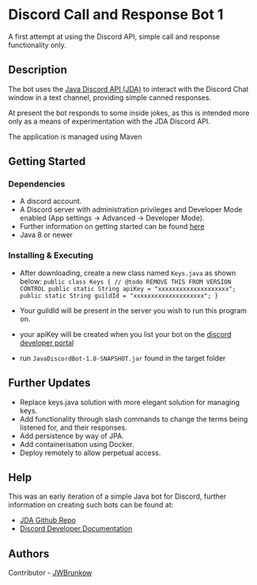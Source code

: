 # Discord Call and Response Bot 1

A first attempt at using the Discord API, simple call and response functionality only. 

## Description

The bot uses the [Java Discord API (JDA)](https://github.com/DV8FromTheWorld/JDA) to interact with the Discord Chat window in a text channel, providing simple canned responses.

At present the bot responds to some inside jokes, as this is intended more only as a means of experimentation with the JDA Discord API.

The application is managed using Maven


## Getting Started

### Dependencies

* A discord account.
* A Discord server with administration privileges and Developer Mode enabled (App settings -> Advanced -> Developer Mode).
* Further information on getting started can be found [here](https://discord.com/developers/docs/getting-started)
* Java 8 or newer

### Installing & Executing

* After downloading, create a new class named ````Keys.java```` as shown below:
   ``public class Keys {
    // @todo REMOVE THIS FROM VERSION CONTROL
    public static String apiKey = "xxxxxxxxxxxxxxxxxxxx";
    public static String guildId = "xxxxxxxxxxxxxxxxxxxx";
    }``

* Your guildId will be present in the server you wish to run this program on. 

* your apiKey will be created when you list your bot on the [discord developer portal](https://discord.com/developers/docs/getting-started)

* run ````JavaDiscordBot-1.0-SNAPSHOT.jar```` found in the target folder


## Further Updates

* Replace keys.java solution with more elegant solution for managing keys.
* Add functionality through slash commands to change the terms being listened for, and their responses.
* Add persistence by way of JPA.
* Add containerisation using Docker.
* Deploy remotely to allow perpetual access.

## Help
This was an early iteration of a simple Java bot for Discord, further information on creating such bots can be found at:
* [JDA Github Repo](https://github.com/DV8FromTheWorld/JDA)
* [Discord Developer Documentation](https://discord.com/developers/docs/intro)


## Authors

Contributor - [JWBrunkow](https://www.linkedin.com/in/jwbrunkow/?originalSubdomain=uk)
